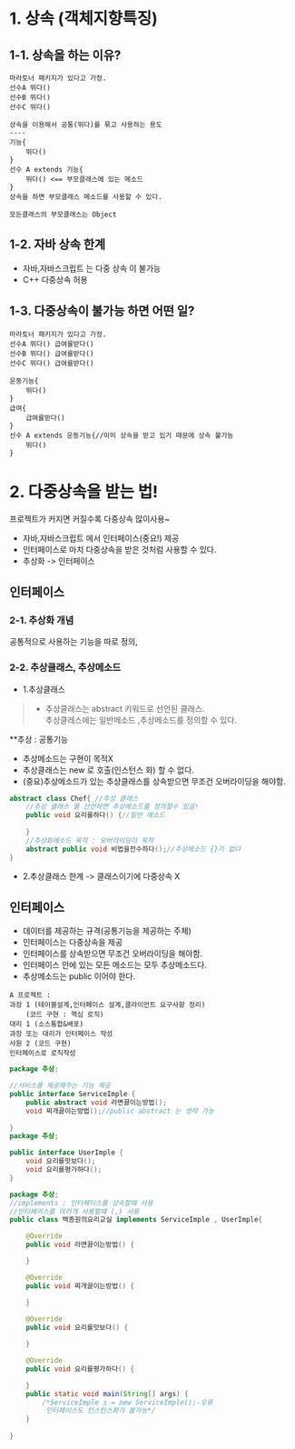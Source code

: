 # 1. 상속 (객체지향특징)

## 1-1. 상속을 하는 이유?
~~~
마라토너 패키지가 있다고 가정.
선수A 뛰다()
선수B 뛰다()
선수C 뛰다()

상속을 이용해서 공통(뛰다)를 묶고 사용하는 용도
----
기능{
    뛰다()
}
선수 A extends 기능{
    뛰다() <== 부모클래스에 있는 메소드
}
상속을 하면 부모클래스 메소드를 사용할 수 있다.

모든클래스의 부모클래스는 Object
~~~
## 1-2. 자바 상속 한계
+ 자바,자바스크립트 는 다중 상속 이 불가능
+ C++ 다중상속 허용

## 1-3. 다중상속이 불가능 하면 어떤 일?
~~~
마라토너 패키지가 있다고 가정.
선수A 뛰다() 급여를받다()
선수B 뛰다() 급여를받다()
선수C 뛰다() 급여를받다()

운동기능{
    뛰다()
}
급여{
    급여를받다()
}
선수 A extends 운동기능{//이미 상속을 받고 있기 때문에 상속 불가능 
    뛰다() 
}
~~~

# 2. 다중상속을 받는 법!
프로젝트가 커지면 커질수록 다중상속 많이사용~

+ 자바,자바스크립트 에서 인터페이스(중요!) 제공
+ 인터페이스로 마치 다중상속을 받은 것처럼 사용할 수 있다.
+ 추상화 -> 인터페이스
## 인터페이스

###  2-1. 추상화 개념
공통적으로 사용하는 기능을 따로 정의,

### 2-2. 추상클래스, 추상메소드
+ 1.추상클래스
>+ 추상클래스는 abstract 키워드로 선언된 클래스.  
 추상클레스에는 일반메소드 ,추상메소드를 정의할 수 있다.

**추상 : 공통기능
+ 추상메소드는 구현이 목적X
+ 추상클래스는 new 로 호출(인스턴스 화) 할 수 없다.
+ (중요)추상메소드가 있는 추상클래스를 상속받으면 무조건 오버라이딩을 해야함.
~~~java
abstract class Chef{ //추상 클래스
	//추상 클래스 를 선언하면 추상메소드를 정의할수 있음!
    public void 요리를하다() {//일반 메소드
		
	}
    //추상화메소드 목적 : 오버라이딩이 목적
	abstract public void 비법을전수하다();//추상메소드 {}가 없다
}
~~~
+ 2.추상클래스 한계
 -> 클래스이기에 다중상속 X

 ## 인터페이스
  + 데이터를 제공하는 규격(공통기능을 제공하는 주체)
  + 인터페이스는 다중상속을 제공
  + 인터페이스를 상속받으면 무조건 오버라이딩을 해야함.
  + 인터페이스 안에 있는 모든 메소드는 모두 추상메소드다.
  + 추상메소드는 public 이어야 한다.

~~~
A 프로젝트 : 
과장 1 (테이블설계,인터페이스 설계,클라이언트 요구사항 정리)
    (코드 구현 : 핵심 로직)
대리 1 (소스통합&배포)
과장 또는 대리가 인터페이스 작성
사원 2 (코드 구현)
인터페이스로 로직작성 

~~~

~~~java
package 추상;

//서비스를 제공해주는 기능 제공
public interface ServiceImple {
	public abstract void 라면끓이는방법();
	void 찌개끓이는방법();//public abstract 는 생략 가능
	
}
package 추상;

public interface UserImple {
	void 요리를맛보다();
	void 요리를평가하다();
}

package 추상;
//implements : 인터페이스를 상속할때 사용
//인터페이스를 여러개 사용할떄 (,) 사용
public class 백종원의요리교실 implements ServiceImple , UserImple{

	@Override
	public void 라면끓이는방법() {

	}

	@Override
	public void 찌개끓이는방법() {

	}
	
	@Override
	public void 요리를맛보다() {

	}

	@Override
	public void 요리를평가하다() {

	}
    public static void main(String[] args) {
		/*ServiceImple s = new ServiceImple();-오류
		 인터페이스도 인스턴스화가 불가능*/
	}
	
}

~~~